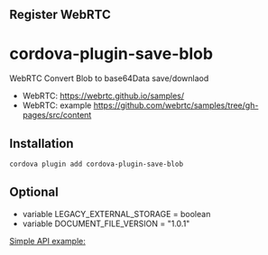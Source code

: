 

## Register WebRTC

# cordova-plugin-save-blob

 WebRTC Convert Blob to base64Data save/downlaod

 - WebRTC: https://webrtc.github.io/samples/
 - WebRTC: example https://github.com/webrtc/samples/tree/gh-pages/src/content

 ## Installation

```sh
cordova plugin add cordova-plugin-save-blob
```
## Optional
- variable LEGACY_EXTERNAL_STORAGE = boolean
- variable DOCUMENT_FILE_VERSION = "1.0.1"


[Simple API example:](https://www.construct.net/en/forum/construct-3/scripting-51/register-webrtc-cordova-185588)
